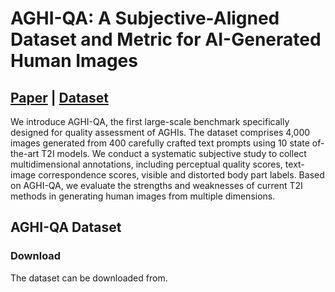 # AGHI-QA: A Subjective-Aligned Dataset and Metric for AI-Generated Human Images
## [Paper](https://arxiv.org/abs/2504.21308) | [Dataset]()


We introduce AGHI-QA, the first large-scale benchmark specifically designed for quality assessment of AGHIs. The dataset comprises 4,000 images generated from 400 carefully crafted text prompts using 10 state of-the-art T2I models. We conduct a systematic subjective study to collect multidimensional annotations, including perceptual quality scores, text-image correspondence scores, visible and distorted body part labels. Based on AGHI-QA, we evaluate the strengths and weaknesses of current T2I methods in generating human images from multiple dimensions.

## AGHI-QA Dataset
### Download
The dataset can be downloaded from.

